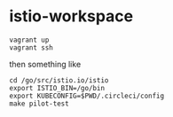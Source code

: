 # istio-workspace

```
vagrant up
vagrant ssh
```

then something like 

```
cd /go/src/istio.io/istio
export ISTIO_BIN=/go/bin
export KUBECONFIG=$PWD/.circleci/config
make pilot-test
```
